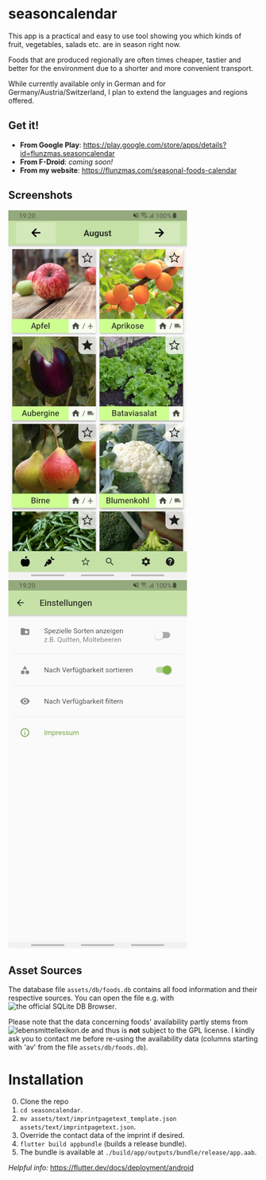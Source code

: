 # seasoncalendar

This app is a practical and easy to use tool showing you which kinds of fruit, vegetables, salads etc. are in season right now.

Foods that are produced regionally are often times cheaper, tastier and better for the environment due to a shorter and more convenient transport.

While currently available only in German and for Germany/Austria/Switzerland, I plan to extend the languages and regions offered.

## Get it!

- **From Google Play**: https://play.google.com/store/apps/details?id=flunzmas.seasoncalendar
- **From F-Droid**: *coming soon!*
- **From my website**: https://flunzmas.com/seasonal-foods-calendar

## Screenshots

![scr1](assets/screenshots/Screenshot_20200818-192031.jpg) ![scr3](assets/screenshots/Screenshot_20200818-192041.jpg)

## Asset Sources

The database file `assets/db/foods.db` contains all food information and their respective sources. You can open the file e.g. with ![the official SQLite DB Browser](https://sqlitebrowser.org/).

Please note that the data concerning foods' availability partly stems from ![lebensmittellexikon.de](lebensmittellexikon.de) and thus is __not__ subject to the GPL license. I kindly ask you to contact me before re-using the availability data (columns starting with 'av' from the file `assets/db/foods.db`).

# Installation

0. Clone the repo
1. `cd seasoncalendar`.
2. `mv assets/text/imprintpagetext_template.json assets/text/imprintpagetext.json`.
3. Override the contact data of the imprint if desired.
4. `flutter build appbundle` (builds a release bundle).
5. The bundle is available at `./build/app/outputs/bundle/release/app.aab`.

_Helpful info:_ https://flutter.dev/docs/deployment/android
